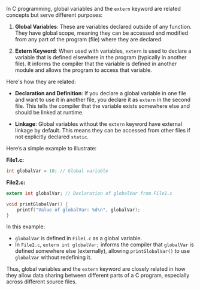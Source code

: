 In C programming, global variables and the `extern` keyword are related concepts but serve different purposes:

1. **Global Variables**: These are variables declared outside of any function. They have global scope, meaning they can be accessed and modified from any part of the program (file) where they are declared.

2. **Extern Keyword**: When used with variables, `extern` is used to declare a variable that is defined elsewhere in the program (typically in another file). It informs the compiler that the variable is defined in another module and allows the program to access that variable.

Here's how they are related:
- **Declaration and Definition**: If you declare a global variable in one file and want to use it in another file, you declare it as `extern` in the second file. This tells the compiler that the variable exists somewhere else and should be linked at runtime.

- **Linkage**: Global variables without the `extern` keyword have external linkage by default. This means they can be accessed from other files if not explicitly declared `static`.

Here’s a simple example to illustrate:

**File1.c:**
```c
int globalVar = 10; // Global variable
```

**File2.c:**
```c
extern int globalVar; // Declaration of globalVar from File1.c

void printGlobalVar() {
    printf("Value of globalVar: %d\n", globalVar);
}
```

In this example:
- `globalVar` is defined in `File1.c` as a global variable.
- In `File2.c`, `extern int globalVar;` informs the compiler that `globalVar` is defined somewhere else (externally), allowing `printGlobalVar()` to use `globalVar` without redefining it.

Thus, global variables and the `extern` keyword are closely related in how they allow data sharing between different parts of a C program, especially across different source files.